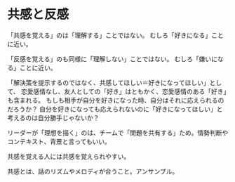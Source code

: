 # 共感と反感

「共感を覚える」のは「理解する」ことではない。
むしろ「好きになる」ことに近い。

「反感を覚える」のも同様に「理解しない」ことではない。
むしろ「嫌いになる」ことに近い。

「解決策を提示するのではなく、共感してほしい＝好きになってほしい」として、
恋愛感情なし、友人としての「好き」はともかく、恋愛感情のある「好き」も含まれる。
もしも相手が自分を好きになった時、自分はそれに応えられるのだろうか？
自分を好きになっても応えられないのに「好きになってほしい」と考えるのは自分勝手じゃないか？

リーダーが「理想を描く」のは、チームで「問題を共有する」ため。情勢判断やコンテキスト、背景と言ってもいい。

共感を覚える人には共感を覚えられやすい。

共感とは、話のリズムやメロディが合うこと。アンサンブル。
